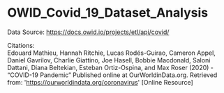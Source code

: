 # OWID_Covid_19_Dataset_Analysis

Data Source:
https://docs.owid.io/projects/etl/api/covid/

Citations:   
Edouard Mathieu, Hannah Ritchie, Lucas Rodés-Guirao, Cameron Appel, Daniel Gavrilov, Charlie Giattino, Joe Hasell, Bobbie Macdonald, Saloni Dattani, Diana Beltekian, Esteban Ortiz-Ospina, and Max Roser (2020) - “COVID-19 Pandemic” Published online at OurWorldinData.org. Retrieved from: 'https://ourworldindata.org/coronavirus' [Online Resource]